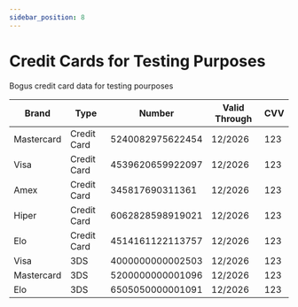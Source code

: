 ```yaml
---
sidebar_position: 8
---
```


# Credit Cards for Testing Purposes

Bogus credit card data for testing pourposes

| Brand | Type |	Number | Valid Through | CVV	|
| -- | -- |	-- | -- | -- |
| Mastercard | Credit Card |	5240082975622454 | 12/2026 | 123 |
| Visa | Credit Card |	4539620659922097 | 12/2026 | 123 |
| Amex | Credit Card |	345817690311361 | 12/2026 | 123 |
| Hiper | Credit Card |	6062828598919021 | 12/2026 | 123 |
| Elo | Credit Card |	4514161122113757 | 12/2026 | 123 |
| Visa | 3DS |	4000000000002503 | 12/2026 | 123 |
| Mastercard | 3DS |	5200000000001096 | 12/2026 | 123 |
| Elo | 3DS |	6505050000001091 | 12/2026 | 123 |
